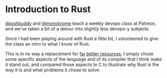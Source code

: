 # Introduction to Rust

[@joshbuddy](https://github.com/joshbuddy) and [@monokrome](https://github.com/monokrome) teach a weekly devops class at Patreon, and we've taken a bit of a detour into slightly less devops-y subjects.

Since I had been playing around with Rust a little bit, I volunteered to give the class an intro to what I know of Rust.

This is in no way a replacement for [far better resources](https://doc.rust-lang.org/stable/book/second-edition/). I simply chose some specific aspects of the language and of its compiler that I think make it stand out, and compared those aspects to C to illustrate why Rust is the way it is and what problems it chose to solve.

